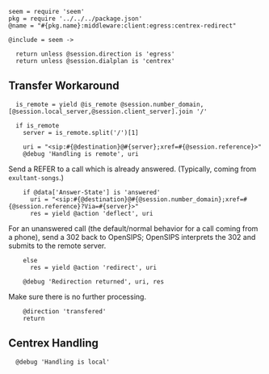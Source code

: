     seem = require 'seem'
    pkg = require '../../../package.json'
    @name = "#{pkg.name}:middleware:client:egress:centrex-redirect"

    @include = seem ->

      return unless @session.direction is 'egress'
      return unless @session.dialplan is 'centrex'

Transfer Workaround
-------------------

      is_remote = yield @is_remote @session.number_domain, [@session.local_server,@session.client_server].join '/'

      if is_remote
        server = is_remote.split('/')[1]

        uri = "<sip:#{@destination}@#{server};xref=#{@session.reference}>"
        @debug 'Handling is remote', uri

Send a REFER to a call which is already answered. (Typically, coming from `exultant-songs`.)

        if @data['Answer-State'] is 'answered'
          uri = "<sip:#{@destination}@#{@session.number_domain};xref=#{@session.reference}?Via=#{server}>"
          res = yield @action 'deflect', uri

For an unanswered call (the default/normal behavior for a call coming from a phone),
send a 302 back to OpenSIPS; OpenSIPS interprets the 302 and submits to the remote server.

        else
          res = yield @action 'redirect', uri

        @debug 'Redirection returned', uri, res

Make sure there is no further processing.

        @direction 'transfered'
        return

Centrex Handling
----------------

      @debug 'Handling is local'
